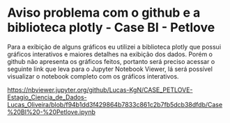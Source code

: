 # Aviso problema com o github e a biblioteca plotly - Case BI - Petlove

Para a exibição de alguns gráficos eu utilizei a biblioteca plotly que possui gráficos interativos e maiores detalhes na exibição dos dados. Porém o github não apresenta os gráficos feitos, portanto será preciso acessar o seguinte link que leva para o Jupyter Notebook Viewer, lá será possível visualizar o notebook completo com os gráficos interativos.

https://nbviewer.jupyter.org/github/Lucas-KgN/CASE_PETLOVE-Estagio_Ciencia_de_Dados-Lucas_Oliveira/blob/f94b1dd3f429864b7833c861c2b7fb5dcb38dfdb/Case%20BI%20-%20Petlove.ipynb
